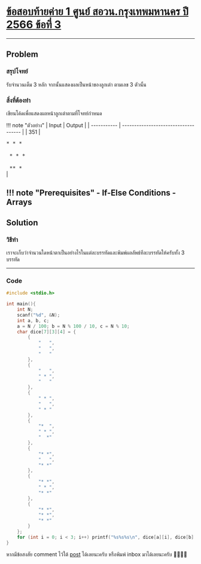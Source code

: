 # [ข้อสอบท้ายค่าย 1 ศูนย์ สอวน.กรุงเทพมหานคร ปี 2566 ข้อที่ 3](https://grader.gchan.moe/problemset/c1_bkk66_3)

---

## Problem

### สรุปโจทย์

รับจำนวนเต็ม 3 หลัก จากนั้นแสดงผลเป็นหน้าของลูกเต๋า ตามเลข 3 ตัวนั้น

### สิ่งที่ต้องทำ

เขียนโค้ดเพื่อแสดงผลหน้าลูกเต๋าตามที่โจทย์กำหนด

!!! note "ตัวอย่าง"
    | Input      | Output                          |
    | ----------- | ------------------------------------ |
    | 351      |<pre style="margin-top: 0px; margin-bottom: 0px">*  * *   </pre><br><pre style="margin-top: 0px; margin-bottom: 0px"> *  *  * </pre><br><pre style="margin-top: 0px; margin-bottom: 0px">  ** *   </pre>|

!!! note "Prerequisites"
    - If-Else Conditions
    - Arrays
---

## Solution

### วิธีทำ

เราจะเก็บว่าจำนวนใดหน้าตาเป็นอย่างไรในแต่ละบรรทัดและพิมพ์ผลลัพธ์ทีละบรรทัดให้ครับทั้ง 3 บรรทัด

---

### Code

```cpp title="posn1_66_bkk_p3.cpp"
#include <stdio.h>

int main(){
    int N;
    scanf("%d", &N);
    int a, b, c;
    a = N / 100; b = N % 100 / 10, c = N % 10;
    char dice[7][3][4] = {
        {
            "   ",
            "   ",
            "   "
        },
        {
            "   ",
            " * ",
            "   "
        },
        {
            " * ",
            "   ",
            " * "
        },
        {
            "*  ",
            " * ",
            "  *"
        },
        {
            "* *",
            "   ",
            "* *"
        },
        {
            "* *",
            " * ",
            "* *"
        },
        {
            "* *",
            "* *",
            "* *"
        }
    };
    for (int i = 0; i < 3; i++) printf("%s%s%s\n", dice[a][i], dice[b][i], dice[c][i]);
}
```

หากมีข้อสงสัย comment ไว้ใต้ [post]() ได้เลยนะครับ หรือพิมพ์ inbox มาได้เลยนะครับ 🙇‍♂️🙇‍♂️
